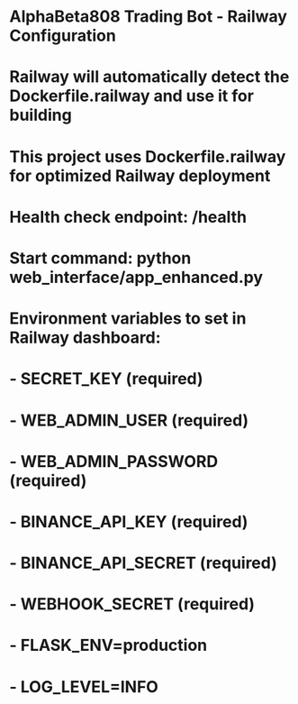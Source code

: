 # AlphaBeta808 Trading Bot - Railway Configuration

# Railway will automatically detect the Dockerfile.railway and use it for building
# This project uses Dockerfile.railway for optimized Railway deployment

# Health check endpoint: /health
# Start command: python web_interface/app_enhanced.py

# Environment variables to set in Railway dashboard:
# - SECRET_KEY (required)
# - WEB_ADMIN_USER (required) 
# - WEB_ADMIN_PASSWORD (required)
# - BINANCE_API_KEY (required)
# - BINANCE_API_SECRET (required)
# - WEBHOOK_SECRET (required)
# - FLASK_ENV=production
# - LOG_LEVEL=INFO
